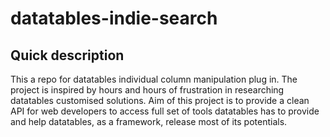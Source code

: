 # datatables-indie-search
## Quick description
This a repo for datatables individual column manipulation plug in.
The project is inspired by hours and hours of frustration in researching datatables customised solutions. 
Aim of this project is to provide a clean API for web developers to access full set of tools datatables has to provide and help datatables, as a framework, release most of its potentials.
